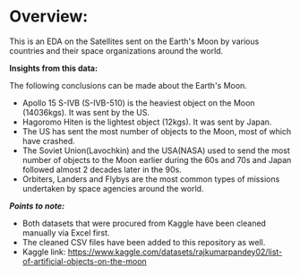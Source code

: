# Overview:
This is an EDA on the Satellites sent on the Earth's Moon by various countries and their space organizations around the world.

**Insights from this data:**

The following conclusions can be made about the Earth's Moon.
- Apollo 15 S-IVB (S-IVB-510) is the heaviest object on the Moon (14036kgs). It was sent by the US.
- Hagoromo Hiten is the lightest object (12kgs). It was sent by Japan.
- The US has sent the most number of objects to the Moon, most of which have crashed.
- The Soviet Union(Lavochkin) and the USA(NASA) used to send the most number of objects to the Moon earlier during the 60s and 70s and Japan followed almost 2 decades later in the 90s.
- Orbiters, Landers and Flybys are the most common types of missions undertaken by space agencies around the world.

***Points to note:***
- Both datasets that were procured from Kaggle have been cleaned manually via Excel first.
- The cleaned CSV files have been added to this repository as well.
- Kaggle link: https://www.kaggle.com/datasets/rajkumarpandey02/list-of-artificial-objects-on-the-moon
